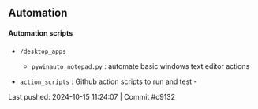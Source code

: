 ## Automation

#### Automation scripts

- `/desktop_apps`
  - `pywinauto_notepad.py` : automate basic windows text editor actions

- `action_scripts` : Github action scripts to run and test - 

Last pushed: 2024-10-15 11:24:07 | Commit #c9132




